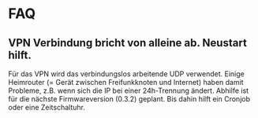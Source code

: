 # FAQ

## VPN Verbindung bricht von alleine ab. Neustart hilft.

Für das VPN wird das verbindungslos arbeitende UDP verwendet. Einige Heimrouter (= Gerät zwischen Freifunkknoten und Internet) haben damit Probleme, z.B. wenn sich die IP bei einer 24h-Trennung ändert. Abhilfe ist für die nächste Firmwareversion (0.3.2) geplant. Bis dahin hilft ein Cronjob oder eine Zeitschaltuhr.